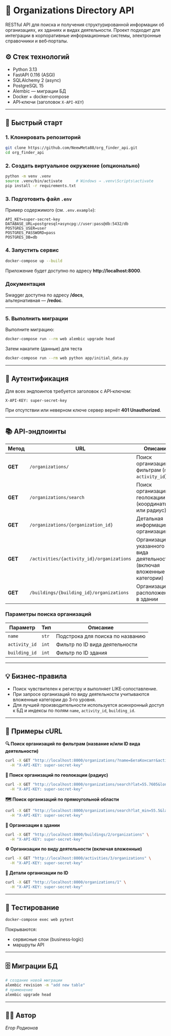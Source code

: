 
# 🏢 Organizations Directory API

RESTful API для поиска и получения структурированной информации об организациях, их зданиях и видах деятельности. Проект подходит для интеграции в корпоративные информационные системы, электронные справочники и веб‑порталы.

## ⚙️ Стек технологий

- Python 3.13
- FastAPI 0.116 (ASGI)
- SQLAlchemy 2 (async)
- PostgreSQL 15
- Alembic — миграции БД
- Docker + docker‑compose
- API‑ключи (заголовок `X‑API‑KEY`)

---

## 🚀 Быстрый старт

### 1. Клонировать репозиторий

```bash
git clone https://github.com/NeewMeta88/org_finder_api.git
cd org_finder_api
```

### 2. Создать виртуальное окружение (опционально)

```bash
python -m venv .venv
source .venv/bin/activate      # Windows → .venv\Scripts\activate
pip install -r requirements.txt
```

### 3. Подготовить файл `.env`
Пример содержимого (см. `.env.example`):

```
API_KEY=super‑secret‑key
DATABASE_URL=postgresql+asyncpg://user:pass@db:5432/db
POSTGRES_USER=user
POSTGRES_PASSWORD=pass
POSTGRES_DB=db
```

### 4. Запустить сервис

```bash
docker-compose up --build
```

Приложение будет доступно по адресу **http://localhost:8000**.  

### Документация
Swagger доступна по адресу **/docs**,  
альтернативная — **/redoc**.

---

### 5. Выполнить миграции
Выполните миграцию:
```bash
docker-compose run --rm web alembic upgrade head
```
Затем накатите (данные) для теста
```bash
docker-compose run --rm web python app/initial_data.py
```

---

## 🔑 Аутентификация

Для всех эндпоинтов требуется заголовок с API‑ключом:

```
X-API-KEY: super‑secret‑key
```

При отсутствии или неверном ключе сервер вернёт **401 Unauthorized**.

---

## 📚 API‑эндпоинты

| Метод   | URL                                       | Описание                                                               | Аутентификация |
| ------- | ----------------------------------------- | ---------------------------------------------------------------------- | -------------- |
| **GET** | `/organizations/`                         | Поиск организаций по фильтрам (`name`, `activity_id`)                  | ✅ Да           |
| **GET** | `/organizations/search`                   | Поиск организаций по геолокации (координаты или радиус)                | ✅ Да           |
| **GET** | `/organizations/{organization_id}`        | Детальная информация об организации                                    | ✅ Да           |
| **GET** | `/activities/{activity_id}/organizations` | Организации указанного вида деятельности (включая вложенные категории) | ✅ Да           |
| **GET** | `/buildings/{building_id}/organizations`  | Организации, расположенные в здании                                    | ✅ Да           |

### Параметры поиска организаций

| Параметр | Тип | Описание |
|----------|-----|----------|
| `name` | `str` | Подстрока для поиска по названию |
| `activity_id` | `int` | Фильтр по ID вида деятельности |
| `building_id` | `int` | Фильтр по ID здания |

---

## 💡 Бизнес‑правила

- Поиск чувствителен к регистру и выполняет LIKE‑сопоставление.
- При запросе организаций по виду деятельности учитываются вложенные категории до 3‑го уровня.
- Для лучшей производительности используется асинхронный доступ к БД и индексы по полям `name`, `activity_id`, `building_id`.

---

## 📎 Примеры cURL

**🔍 Поиск организаций по фильтрам (название и/или ID вида деятельности)**

```bash
curl -X GET "http://localhost:8000/organizations/?name=БетаКонсалт&activity_id=2" \
  -H "X-API-KEY: super-secret-key"
```

**📍 Поиск организаций по геолокации (радиус)**

```bash
curl -X GET "http://localhost:8000/organizations/search?lat=55.7605&lon=37.6402&radius=1" \
  -H "X-API-KEY: super-secret-key"
```

**🗺️ Поиск организаций по прямоугольной области**

```bash
curl -X GET "http://localhost:8000/organizations/search?lat_min=55.5&lat_max=56.6&lon_min=37.3&lon_max=38.4" \
  -H "X-API-KEY: super-secret-key"
```

**🏢 Организации в здании**

```bash
curl -X GET "http://localhost:8000/buildings/2/organizations" \
  -H "X-API-KEY: super-secret-key"
```

**⚙️ Организации по виду деятельности (включая вложенные)**

```bash
curl -X GET "http://localhost:8000/activities/3/organizations" \
  -H "X-API-KEY: super-secret-key"
```

**📝 Детали организации по ID**

```bash
curl -X GET "http://localhost:8000/organizations/1" \
  -H "X-API-KEY: super-secret-key"
```

---

## 🧪 Тестирование

```bash
docker-compose exec web pytest
```

Покрываются:
- сервисные слои (business‑logic)
- маршруты API

---

## 🗄 Миграции БД

```bash
# создание новой миграции
alembic revision -m "add new table"
# применение
alembic upgrade head
```

---

## 🧑‍💻 Автор

*Егор Родионов*